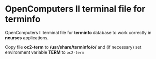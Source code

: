 # OpenComputers II terminal file for terminfo

OpenComputers II terminal file for **terminfo** database to work correctly in **ncurses** applications.

Copy file **oc2-term** to **/usr/share/terminfo/o/** and (if necessary) set environment variable **TERM** to `oc2-term`


